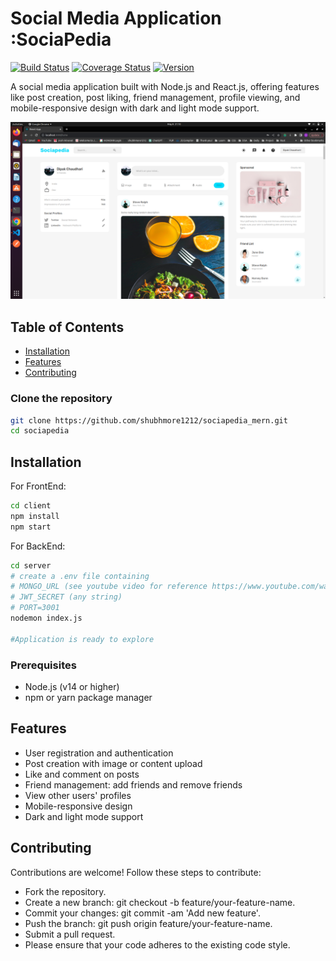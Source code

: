 # Social Media Application :SociaPedia

[![Build Status](https://img.shields.io/travis/username/repo.svg)](https://travis-ci.org/username/repo)
[![Coverage Status](https://img.shields.io/codecov/c/github/username/repo.svg)](https://codecov.io/gh/username/repo)
[![Version](https://img.shields.io/badge/version-1.0-blue.svg)](https://github.com/username/repo/releases/tag/v1.0)

A social media application built with Node.js and React.js, offering features like post creation, post liking, friend management, profile viewing, and mobile-responsive design with dark and light mode support.

![Social Media Application](./client/public/assets/Screenshot%20from%202023-05-08%2021-10-03.png)

## Table of Contents

- [Installation](#installation)
- [Features](#features)
- [Contributing](#contributing)

### Clone the repository

```bash
git clone https://github.com/shubhmore1212/sociapedia_mern.git
cd sociapedia
```

## Installation

For FrontEnd:

```bash
cd client
npm install
npm start
```

For BackEnd:

```bash
cd server
# create a .env file containing
# MONGO_URL (see youtube video for reference https://www.youtube.com/watch?v=K8YELRmUb5o&t=920s)
# JWT_SECRET (any string)
# PORT=3001
nodemon index.js

#Application is ready to explore
```

### Prerequisites

- Node.js (v14 or higher)
- npm or yarn package manager

## Features

- User registration and authentication
- Post creation with image or content upload
- Like and comment on posts
- Friend management: add friends and remove friends
- View other users' profiles
- Mobile-responsive design
- Dark and light mode support

## Contributing

Contributions are welcome! Follow these steps to contribute:

- Fork the repository.
- Create a new branch: git checkout -b feature/your-feature-name.
- Commit your changes: git commit -am 'Add new feature'.
- Push the branch: git push origin feature/your-feature-name.
- Submit a pull request.
- Please ensure that your code adheres to the existing code style.
